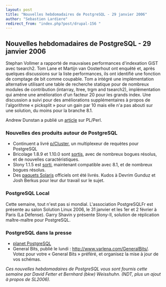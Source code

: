 ```yaml
---
layout: post
title: "Nouvelles hebdomadaires de PostgreSQL - 29 janvier 2006"
author: "Sebastien Lardiere"
redirect_from: "index.php?post/drupal-156 "
---
```



<h2>Nouvelles hebdomadaires de PostgreSQL - 29 janvier 2006</h2>

<p>Stephan Vollmer a rapporté de mauvaises performances d'indexation GiST avec tsearch2. Tom Lane et Martijn van Oosterhout ont enquêté et, après quelques discussions sur la liste performances, ils ont identifié une fonction de comptage de bit comme coupable. Tom a intégré une implémentation alternative utilisant une table de recherche statique pour de nombreux modules de contribution (intarray, ltree, trgm and tsearch2), implémentation qui amène une amélioration d'un facteur 20 pour les grands index. Une discussion a suivi pour des améliorations supplémentaires à propos de l'algorithme « picksplit » pour un gain par 10 mais elle n'a pas abouti sur une solution, du moins pour la branche 8.1.

</p>

<p>Andrew Dunstan a publié un <a href="http://www.onlamp.com/pub/a/databases/2006/01/19/more-perl-in-postgresql.html">article</a> sur PL/Perl.</p>

<!--more-->


<h3>Nouvelles des produits autour de PostgreSQL</h3>

<ul><li>Continuent a livré <a href="http://continuent.com/index.php?option=com_content&amp;task=view&amp;id=212&amp;Itemid=169">p/Cluster</a>, un multiplexeur de requètes pour PostgreSQL</li>

<li>Bricolage 1.8.9 et 1.10.0 sont <a href="http://www.bricolage.cc/">sortis</a>, avec de nombreux bogues résolus, et de nouvelles caractéristiques.</li>

<li>Slony 1.1.5 est <a href="http://gborg.postgresql.org/project/slony1/news/newsfull.php?news_id=260">sorti</a>, maintenant compatible avec 8.1, et de nombreux bogues résolus.</li>

<li>Des <a href="http://pgfoundry.org/projects/solarispackages/">paquets Solaris</a> officiels ont été livrés. Kudos à Devrim Gunduz et Josh Berkus pour leur dur travail sur le sujet.</li>

</ul>

<h3>PostgreSQL Local</h3>

<p>Cette semaine, tout n'est pas si mondial. L'association PostgreSQLFr est présente au salon Solution Linux 2006, le 31 janvier et les 1er et 2 février à Paris (La Défense). Garry Shavin y présente Slony-II, solution de réplication maître-maître pour PostgreSQL.</p>

<h3>PostgreSQL dans la presse</h3>

<ul><li><a href="http://www.planetpostgresql.org/">planet PostgreSQL</a></li>

<li>General Bits, publié le lundi : <a href="http://www.varlena.com/GeneralBits/">http://www.varlena.com/GeneralBits/</a>. Votez pour votre  « General Bits » préféré, et organisez la mise à jour de vos schémas.</li>

</ul>

<p><em>Ces nouvelles hebdomadaires de PostgreSQL vous sont fournis  cette semaine par David Fetter et Bernhard (bkw) Weisshuhn. (NDT, plus un ajout à propos de SL2006).</em></p>